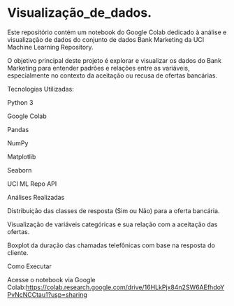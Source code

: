 # Visualização_de_dados.
Este repositório contém um notebook do Google Colab dedicado à análise e visualização de dados do conjunto de dados Bank Marketing da UCI Machine Learning Repository.

O objetivo principal deste projeto é explorar e visualizar os dados do Bank Marketing para entender padrões e relações entre as variáveis, especialmente no contexto da aceitação ou recusa de ofertas bancárias.

Tecnologias Utilizadas:

Python 3

Google Colab

Pandas

NumPy

Matplotlib

Seaborn

UCI ML Repo API

Análises Realizadas

Distribuição das classes de resposta (Sim ou Não) para a oferta bancária.

Visualização de variáveis categóricas e sua relação com a aceitação das ofertas.

Boxplot da duração das chamadas telefônicas com base na resposta do cliente.

Como Executar

Acesse o notebook via Google Colab:https://colab.research.google.com/drive/16HLkPjx84n2SW6AEfhdoYPvNcNCCtau1?usp=sharing
